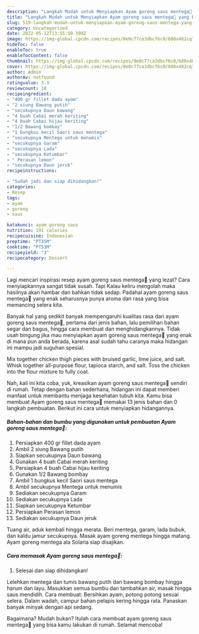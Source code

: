 ```yaml
---
description: "Langkah Mudah untuk Menyiapkan Ayam goreng saus mentega🍗 yang Enak, Buat Buka Puasa}"
title: "Langkah Mudah untuk Menyiapkan Ayam goreng saus mentega🍗 yang Enak, Buat Buka Puasa}"
slug: 519-langkah-mudah-untuk-menyiapkan-ayam-goreng-saus-mentega-yang-enak-buat-buka-puasa
category: Uncategorized
date: 2022-05-12T13:55:50.598Z
image: https://img-global.cpcdn.com/recipes/0e0c77ca3dbcf6c0/680x482cq70/ayam-goreng-saus-mentega-foto-resep-utama.jpg
hideToc: false
enableToc: true
enableTocContent: false
thumbnail: https://img-global.cpcdn.com/recipes/0e0c77ca3dbcf6c0/680x482cq70/ayam-goreng-saus-mentega-foto-resep-utama.jpg
cover: https://img-global.cpcdn.com/recipes/0e0c77ca3dbcf6c0/680x482cq70/ayam-goreng-saus-mentega-foto-resep-utama.jpg
author: Admin
authorAv: notfound
ratingvalue: 3.3
reviewcount: 18
recipeingredient:
- "400 gr fillet dada ayam"
- "2 siung Bawang putih"
- "secukupnya Daun bawang"
- "4 buah Cabai merah keriting"
- "4 buah Cabai hijau keriting"
- "1/2 Bawang bombay"
- "1 bungkus kecil Saori saus mentega"
- "secukupnya Mentega untuk menumis"
- "secukupnya Garam"
- "secukupnya Lada"
- "secukupnya Ketumbar"
- " Perasan lemon"
- "secukupnya Daun jeruk"
recipeinstructions:

- "Sudah jadi dan siap dihidangkan!"
categories:
- Resep
tags:
- ayam
- goreng
- saus

katakunci: ayam goreng saus 
nutrition: 191 calories
recipecuisine: Indonesian
preptime: "PT35M"
cooktime: "PT53M"
recipeyield: "3"
recipecategory: Dessert

---
```



Lagi mencari inspirasi resep ayam goreng saus mentega🍗 yang lezat? Cara menyiapkannya sangat tidak susah. Tapi Kalau keliru mengolah maka hasilnya akan hambar dan bahkan tidak sedap. Padahal ayam goreng saus mentega🍗 yang enak seharusnya punya aroma dan rasa yang bisa memancing selera kita.


Banyak hal yang sedikit banyak mempengaruhi kualitas rasa dari ayam goreng saus mentega🍗, pertama dari jenis bahan, lalu pemilihan bahan segar dan bagus, hingga cara membuat dan menghidangkannya. Tidak usah bingung jika mau menyiapkan ayam goreng saus mentega🍗 yang enak di mana pun anda berada, karena asal sudah tahu caranya maka hidangan ini mampu jadi suguhan spesial.

Mix together chicken thigh pieces with bruised garlic, lime juice, and salt. Whisk together all-purpose flour, tapioca starch, and salt. Toss the chicken into the flour mixture to fully coat.


Nah, kali ini kita coba, yuk, kreasikan ayam goreng saus mentega🍗 sendiri di rumah. Tetap dengan bahan sederhana, hidangan ini dapat memberi manfaat untuk membantu menjaga kesehatan tubuh kita. Kamu bisa membuat Ayam goreng saus mentega🍗 memakai 13 jenis bahan dan 0 langkah pembuatan. Berikut ini cara untuk menyiapkan hidangannya.

<!--inarticleads1-->

##### Bahan-bahan dan bumbu yang digunakan untuk pembuatan Ayam goreng saus mentega🍗:

1. Persiapkan 400 gr fillet dada ayam
1. Ambil 2 siung Bawang putih
1. Siapkan secukupnya Daun bawang
1. Gunakan 4 buah Cabai merah keriting
1. Persiapkan 4 buah Cabai hijau keriting
1. Gunakan 1/2 Bawang bombay
1. Ambil 1 bungkus kecil Saori saus mentega
1. Ambil secukupnya Mentega untuk menumis
1. Sediakan secukupnya Garam
1. Sediakan secukupnya Lada
1. Siapkan secukupnya Ketumbar
1. Persiapkan  Perasan lemon
1. Sediakan secukupnya Daun jeruk


Tuang air, aduk kembali hingga merata. Beri mentega, garam, lada bubuk, dan kaldu jamur secukupnya. Masak ayam goreng mentega hingga matang. Ayam goreng mentega ala Solaria siap disajikan. 

<!--inarticleads2-->

##### Cara memasak Ayam goreng saus mentega🍗:


1. Selesai dan siap dihidangkan!

Lelehkan mentega dan tumis bawang putih dan bawang bombay hingga harum dan layu. Masukkan semua bumbu dan tambahkan air, masak hingga saus mendidih. Cara membuat: Bersihkan ayam, potong potong sesuai selera. Dalam wadah, campur bahan pelapis kering hingga rata. Panaskan banyak minyak dengan api sedang. 

Bagaimana? Mudah bukan? Itulah cara membuat ayam goreng saus mentega🍗 yang bisa kamu lakukan di rumah. Selamat mencoba!
